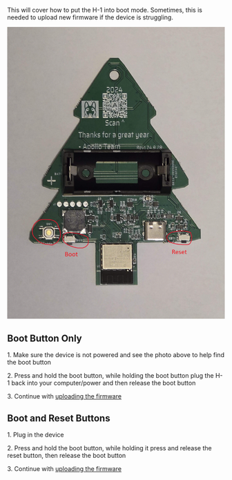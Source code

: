 This will cover how to put the H-1 into boot mode. Sometimes, this is needed to upload new firmware if the device is struggling.

![](../../assets/screenshot-2024-11-01-015948.png)

## **Boot Button Only**

1\. Make sure the device is not powered and see the photo above to help find the boot button

2\. Press and hold the boot button, while holding the boot button plug the H-1 back into your computer/power and then release the boot button

3\. Continue with [uploading the firmware](https://wiki.apolloautomation.com/products/h1/code/)

## **Boot and Reset Buttons**

1\. Plug in the device

2\. Press and hold the boot button, while holding it press and release the reset button, then release the boot button

3\. Continue with [uploading the firmware](https://wiki.apolloautomation.com/products/h1/code/)